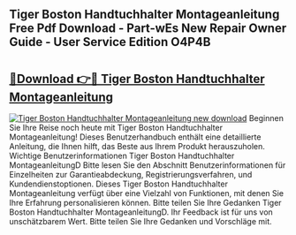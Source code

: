 ## Tiger Boston Handtuchhalter Montageanleitung Free Pdf Download - Part-wEs New Repair Owner Guide - User Service Edition O4P4B

# <h2><a href="http://df6zhpt.blite.top/?on=Tiger+Boston+Handtuchhalter+Montageanleitung">🔗Download 👉🔴 Tiger Boston Handtuchhalter Montageanleitung</a></h2>

[![Tiger Boston Handtuchhalter Montageanleitung new download](https://i.imgur.com/lujVjoI.png)](http://df6zhpt.blite.top/?on=Tiger+Boston+Handtuchhalter+Montageanleitung)
Beginnen Sie Ihre Reise noch heute mit Tiger Boston Handtuchhalter Montageanleitung! Dieses Benutzerhandbuch enthält eine detaillierte Anleitung, die Ihnen hilft, das Beste aus Ihrem Produkt herauszuholen. Wichtige Benutzerinformationen Tiger Boston Handtuchhalter MontageanleitungD Bitte lesen Sie den Abschnitt Benutzerinformationen für Einzelheiten zur Garantieabdeckung, Registrierungsverfahren, und Kundendienstoptionen. Dieses Tiger Boston Handtuchhalter Montageanleitung verfügt über eine Vielzahl von Funktionen, mit denen Sie Ihre Erfahrung personalisieren können. Bitte teilen Sie Ihre Gedanken Tiger Boston Handtuchhalter MontageanleitungD. Ihr Feedback ist für uns von unschätzbarem Wert. Bitte teilen Sie Ihre Gedanken und Vorschläge mit.

